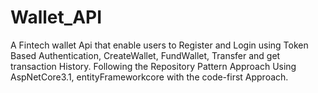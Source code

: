 # Wallet_API
A Fintech wallet Api that enable users to Register and Login using Token Based Authentication, CreateWallet, FundWallet, Transfer and get transaction History. 
Following the Repository Pattern Approach Using AspNetCore3.1, entityFrameworkcore with the code-first Approach.
